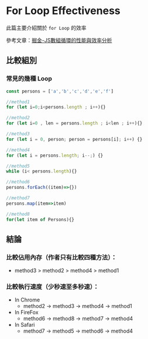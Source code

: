# For Loop Effectiveness

此篇主要介紹關於 `for Loop` 的效率

參考文章：[掘金-JS數組循環的性能與效率分析](https://juejin.im/post/5b645f536fb9a04fc9376882)

## 比較組別

### 常見的幾種 Loop

```javascript
const persons = ['a','b','c','d','e','f']

//method1
for (let i=0;i<persons.length ; i++){}

//method2
for (let i=0 , len = persons.length ; i<len ; i++){}

//method3
for (let i = 0, person; person = persons[i]; i++) {}

//method4
for (let i = persons.length; i--;) {}

//method5
while (i< persons.length){}

//method6
persons.forEach((item)=>{})

//method7
persons.map(item=>item)

//method8
for(let item of Persons){}

```

## 結論

### 比較佔用內存（作者只有比較四種方法）：

* method3 &gt; method2 &gt; method4 &gt; method1

### 比較執行速度（少秒速至多秒速）：

* In Chrome 
  * method2 -&gt; method3 -&gt; method4 -&gt; method1 
* In FireFox 
  * method6 -&gt; method8 -&gt; method7 -&gt; method4 
* In Safari 
  * method7 -&gt; method5 -&gt; method6 -&gt; method4











